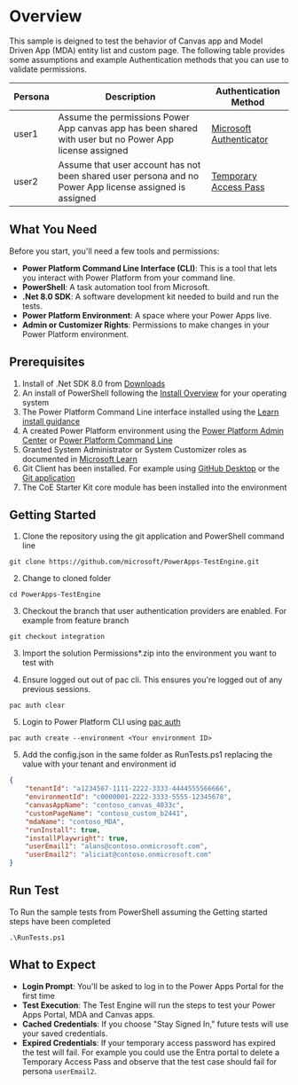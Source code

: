 # Overview

This sample is deigned to test the behavior of Canvas app and Model Driven App (MDA) entity list and custom page. The following table provides some assumptions and example Authentication methods that you can use to validate permissions.

| Persona | Description | Authentication Method |
|---------|-------------|-----------------------|
| user1   | Assume the permissions Power App canvas app has been shared with user but no Power App license assigned | [Microsoft Authenticator](https://learn.microsoft.com/entra/identity/authentication/concept-authentication-authenticator-app)
| user2   | Assume that user account has not been shared user persona and no Power App license assigned is assigned | [Temporary Access Pass](https://learn.microsoft.com/entra/identity/authentication/howto-authentication-temporary-access-pass)

## What You Need

Before you start, you'll need a few tools and permissions:
- **Power Platform Command Line Interface (CLI)**: This is a tool that lets you interact with Power Platform from your command line.
- **PowerShell**: A task automation tool from Microsoft.
- **.Net 8.0 SDK**: A software development kit needed to build and run the tests.
- **Power Platform Environment**: A space where your Power Apps live.
- **Admin or Customizer Rights**: Permissions to make changes in your Power Platform environment.

## Prerequisites

1. Install of .Net SDK 8.0 from [Downloads](https://dotnet.microsoft.com/download/dotnet/8.0)
2. An install of PowerShell following the [Install Overview](https://learn.microsoft.com/powershell/scripting/install/installing-powershel) for your operating system
3. The Power Platform Command Line interface installed using the [Learn install guidance](https://learn.microsoft.com/power-platform/developer/cli/introduction?tabs=windows#install-microsoft-power-platform-cli)
4. A created Power Platform environment using the [Power Platform Admin Center](https://learn.microsoft.com/power-platform/admin/create-environment) or [Power Platform Command Line](https://learn.microsoft.com/power-platform/developer/cli/reference/admin#pac-admin-create)
5. Granted System Administrator or System Customizer roles as documented in [Microsoft Learn](https://learn.microsoft.compower-apps/maker/model-driven-apps/privileges-required-customization#system-administrator-and-system-customizer-security-roles)
6. Git Client has been installed. For example using [GitHub Desktop](https://desktop.github.com/download/) or the [Git application](https://git-scm.com/book/en/v2/Getting-Started-Installing-Git)
7. The CoE Starter Kit core module has been installed into the environment

## Getting Started

1. Clone the repository using the git application and PowerShell command line

```pwsh
git clone https://github.com/microsoft/PowerApps-TestEngine.git
```

2. Change to cloned folder

```pwsh
cd PowerApps-TestEngine
```

3. Checkout the branch that user authentication providers are enabled. For example from feature branch

```pwsh
git checkout integration
```

3. Import the solution Permissions*.zip into the environment you want to test with

4. Ensure logged out out of pac cli. This ensures you're logged out of any previous sessions.

```pwsh
pac auth clear
```

5. Login to Power Platform CLI using [pac auth](https://learn.microsoft.com/power-platform/developer/cli/reference/auth#pac-auth-create)

```pwsh
pac auth create --environment <Your environment ID>
```

5. Add the config.json in the same folder as RunTests.ps1 replacing the value with your tenant and  environment id

```json
{
    "tenantId": "a1234567-1111-2222-3333-4444555566666",
    "environmentId": "c0000001-2222-3333-5555-12345678",
    "canvasAppName": "contoso_canvas_4033c",
    "customPageName": "contoso_custom_b2441",
    "mdaName": "contoso_MDA",
    "runInstall": true,
    "installPlaywright": true,
    "userEmail1": "alans@contoso.onmicrosoft.com",
    "userEmail2": "aliciat@contoso.onmicrosoft.com"
}
```

## Run Test

To Run the sample tests from PowerShell assuming the Getting started steps have been completed

```pwsh
.\RunTests.ps1
```

## What to Expect

- **Login Prompt**: You'll be asked to log in to the Power Apps Portal for the first time
- **Test Execution**: The Test Engine will run the steps to test your Power Apps Portal, MDA and Canvas apps.
- **Cached Credentials**: If you choose "Stay Signed In," future tests will use your saved credentials.
- **Expired Credentials**: If your temporary access password has expired the test will fail. For example you could use the Entra portal to delete a Temporary Access Pass and observe that the test case should fail for persona `userEmail2`.
